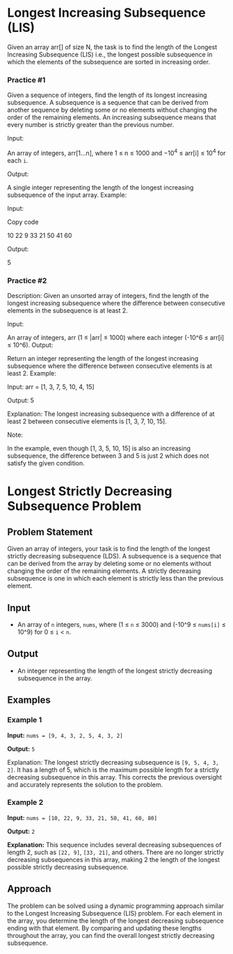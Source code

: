 # Longest Increasing Subsequence (LIS) 

Given an array arr[] of size N, the task is to find the length of the Longest Increasing Subsequence (LIS) i.e., the longest possible subsequence in which the elements of the subsequence are sorted in increasing order.

 ### Practice #1

Given a sequence of integers, find the length of its longest increasing subsequence. A subsequence is a sequence that can be derived from another sequence by deleting some or no elements without changing the order of the remaining elements. An increasing subsequence means that every number is strictly greater than the previous number.

Input:

An array of integers, arr[1...n], where 1 ≤ n ≤ 1000
and −10<sup>4</sup> ≤ arr[i] ≤ 10<sup>4</sup> for each `i`.

Output:

A single integer representing the length of the longest increasing subsequence of the input array.
Example:

Input:

Copy code

10 22 9 33 21 50 41 60

Output:

5

### Practice #2

Description:
Given an unsorted array of integers, find the length of the longest increasing subsequence where the difference between consecutive elements in the subsequence is at least 2.

Input:

An array of integers, arr (1 ≤ |arr| ≤ 1000) where each integer (-10^6 ≤ arr[i] ≤ 10^6).
Output:

Return an integer representing the length of the longest increasing subsequence where the difference between consecutive elements is at least 2.
Example:

Input: arr = [1, 3, 7, 5, 10, 4, 15]

Output: 5

Explanation: The longest increasing subsequence with a difference of at least 2 between consecutive elements is [1, 3, 7, 10, 15].

Note:

In the example, even though [1, 3, 5, 10, 15] is also an increasing subsequence, the difference between 3 and 5 is just 2 which does not satisfy the given condition.

# Longest Strictly Decreasing Subsequence Problem

## Problem Statement

Given an array of integers, your task is to find the length of the longest strictly decreasing subsequence (LDS). A subsequence is a sequence that can be derived from the array by deleting some or no elements without changing the order of the remaining elements. A strictly decreasing subsequence is one in which each element is strictly less than the previous element.

## Input

- An array of `n` integers, `nums`, where (1 ≤ `n` ≤ 3000) and (-10^9 ≤ `nums[i]` ≤ 10^9) for 0 ≤ `i` < `n`.

## Output

- An integer representing the length of the longest strictly decreasing subsequence in the array.

## Examples

### Example 1

**Input:** `nums = [9, 4, 3, 2, 5, 4, 3, 2]`

**Output:** `5`

Explanation: The longest strictly decreasing subsequence is `[9, 5, 4, 3, 2]`. It has a length of 5, which is the maximum possible length for a strictly decreasing subsequence in this array. This corrects the previous oversight and accurately represents the solution to the problem.

### Example 2

**Input:** `nums = [10, 22, 9, 33, 21, 50, 41, 60, 80]`

**Output:** `2`

**Explanation:** This sequence includes several decreasing subsequences of length 2, such as `[22, 9]`, `[33, 21]`, and others. There are no longer strictly decreasing subsequences in this array, making 2 the length of the longest possible strictly decreasing subsequence.

## Approach

The problem can be solved using a dynamic programming approach similar to the Longest Increasing Subsequence (LIS) problem. For each element in the array, you determine the length of the longest decreasing subsequence ending with that element. By comparing and updating these lengths throughout the array, you can find the overall longest strictly decreasing subsequence.